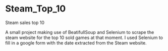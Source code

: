 # Steam_Top_10
Steam sales top 10

A small project making use of BeatifullSoup and Selenium to scrape the steam website for the top 10 sold games at that moment. I used Selenium to fill in a google form with the date extracted from the Steam website.
